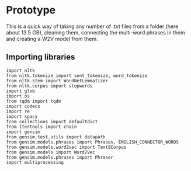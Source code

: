 # Prototype
This is a quick way of taking any number of .txt files from a folder (here about 13.5 GB), cleaning them, connecting the multi-word phrases in them and creating a W2V model from them.

## Importing libraries
```# Importing neccessary libraries
import nltk
from nltk.tokenize import sent_tokenize, word_tokenize
from nltk.stem import WordNetLemmatizer
from nltk.corpus import stopwords
import glob
import os
from tqdm import tqdm
import codecs
import re
import spacy
from collections import defaultdict
from itertools import chain
import gensim
from gensim.test.utils import datapath
from gensim.models.phrases import Phrases, ENGLISH_CONNECTOR_WORDS
from gensim.models.word2vec import Text8Corpus
from gensim.models import Word2Vec
from gensim.models.phrases import Phraser 
import multiprocessing
```

